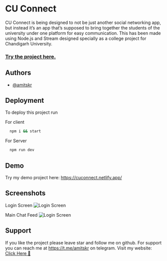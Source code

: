 
# CU Connect

CU Connect is being designed to not be just another social networking app, but instead it’s an app
that’s supposed to bring together the students of the university under one platform for easy
communication. This has been made using Node.js and Stream designed specially as a college project for Chandigarh University.

<h3><a href="https://cuconnect.netlify.app/">Try the project here.</a></h3>


## Authors

- [@amitskr](https://www.github.com/amitskr)




## Deployment

To deploy this project run

For client
```bash
  npm i && start
```
For Server
```bash
  npm run dev
```

## Demo

Try my demo project here:
https://cuconnect.netlify.app/



## Screenshots
Login Screen
![Login Screen](https://user-images.githubusercontent.com/72401473/168460315-640f8307-742c-4ba0-90d6-0b53a0aa5e85.png)

Main Chat Feed
![Login Screen](https://user-images.githubusercontent.com/72401473/168460420-15180fac-995a-4c32-b347-b82ac9b0a0eb.png)



## Support

If you like the project please leave  star and follow me on github. For support you can reach me at https://t.me/amitskr on telegram.
Visit my website: <a href="https://amitsarkar.netlify.app/">Click Here 🐬</a>
